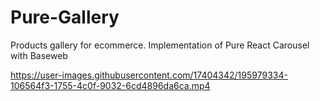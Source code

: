 # Pure-Gallery
Products gallery for ecommerce. Implementation of Pure React Carousel with Baseweb

https://user-images.githubusercontent.com/17404342/195979334-106564f3-1755-4c0f-9032-6cd4896da6ca.mp4



